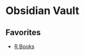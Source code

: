 # Obsidian Vault

## Favorites

- [R Books](https://github.com/jimbrig/obsidian_vault/blob/master/R/R%20Books.md)
